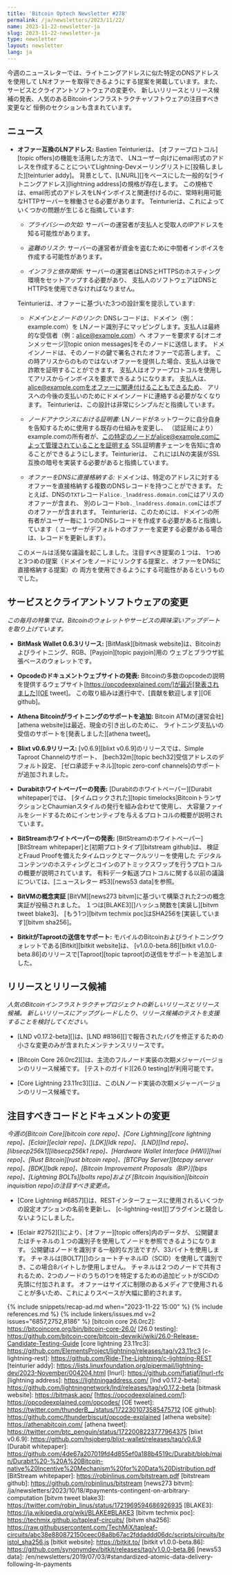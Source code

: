 ```yaml
---
title: 'Bitcoin Optech Newsletter #278'
permalink: /ja/newsletters/2023/11/22/
name: 2023-11-22-newsletter-ja
slug: 2023-11-22-newsletter-ja
type: newsletter
layout: newsletter
lang: ja
---
```

今週のニュースレターでは、ライトニングアドレスに似た特定のDNSアドレスを使用して
LNオファーを取得できるようにする提案を掲載しています。また、サービスとクライアントソフトウェアの変更や、
新しいリリースとリリース候補の発表、人気のあるBitcoinインフラストラクチャソフトウェアの注目すべき変更など
恒例のセクションも含まれています。

## ニュース

- **オファー互換のLNアドレス:** Bastien Teinturierは、
  [オファープロトコル][topic offers]の機能を活用した方法で、
  LNユーザー向けにemail形式のアドレスを作成することについてLightning-Devメーリングリストに[投稿しました][teinturier addy]。
  背景として、[LNURL][]をベースにした一般的な[ライトニングアドレス][lightning address]の規格が存在します。
  この規格では、email形式のアドレスをLNインボイスと関連付けるのに、常時利用可能なHTTPサーバーを稼働させる必要があります。
  Teinturierは、これによっていくつかの問題が生じると指摘しています:

    - _プライバシーの欠如:_ サーバーの運営者が支払人と受取人のIPアドレスを知る可能性があります。

    - _盗難のリスク:_ サーバーの運営者が資金を盗むために中間者インボイスを作成する可能性があります。

    - _インフラと依存関係:_ サーバーの運営者はDNSとHTTPSのホスティング環境をセットアップする必要があり、
      支払人のソフトウェアはDNSとHTTPSを使用できなければなりません。

  Teinturierは、オファーに基づいた3つの設計案を提示しています:

    - _ドメインとノードのリンク:_ DNSレコードは、ドメイン（例：example.com）を
      LNノード識別子にマッピングします。支払人は最終的な受信者（例：alice@example.com）へ
      オファーを要求する[オニオンメッセージ][topic onion messages]をそのノードに送信します。
      ドメインノードは、そのノードの鍵で署名されたオファーで応答します。
      この時アリスからのものではないオファーを提供した場合、支払人は後で詐欺を証明することができます。
      支払人はオファープロトコルを使用してアリスからインボイスを要求できるようになります。
      支払人は、alice@example.comをオファーに関連付けることもできるため、
      アリスへの今後の支払いのためにドメインノードに連絡する必要がなくなります。
      Teinturierは、この設計は非常にシンプルだと指摘しています。

    - _ノードアナウンスにおける証明書:_ LNノードがネットワークに自分自身を告知するために使用する既存の仕組みを変更し、
      （認証局により）example.comの所有者が、この特定のノードがalice@example.comによって管理されていることを証明する
      SSL証明書チェーンを告知に含めることができるようにします。Teinturierは、
      これにはLNの実装がSSL互換の暗号を実装する必要があると指摘しています。

  - _オファーをDNSに直接格納する:_ ドメインは、特定のアドレスに対するオファーを直接格納する複数のDNSレコードを持つことができます。
    たとえば、DNSの`TXT`レコード`alice._lnaddress.domain.com`にはアリスのオファーが含まれ、
    別のレコード`bob._lnaddress.domain.com`にはボブのオファーが含まれます。
    Teinturierは、このためには、ドメインの所有者がユーザー毎に１つのDNSレコードを作成する必要があると指摘しています（
    ユーザーがデフォルトのオファーを変更する必要がある場合は、レコードを更新します）。

  このメールは活発な議論を起こしました。注目すべき提案の１つは、
  1つめと3つめの提案（ドメインをノードにリンクする提案と、オファーをDNSに直接格納する提案）の
  両方を使用できるようにする可能性があるというものでした。

## サービスとクライアントソフトウェアの変更

*この毎月の特集では、Bitcoinのウォレットやサービスの興味深いアップデートを取り上げています。*

- **BitMask Wallet 0.6.3リリース:**
  [BitMask][bitmask website]は、Bitcoinおよびライトニング、RGB、[Payjoin][topic payjoin]用の
  ウェブとブラウザ拡張ベースのウォレットです。

- **Opcodeのドキュメントウェブサイトの発表:**
  Bitcoinの多数のopcodeの説明を提供するウェブサイト[https://opcodeexplained.com/]が最近[発表されました][OE tweet]。
  この取り組みは進行中で、[貢献を歓迎します][OE github]。

- **Athena Bitcoinがライトニングのサポートを追加:**
  Bitcoin ATMの[運営会社][athena website]は最近、現金の引き出しのために、
  ライトニング支払いの受信のサポートを[発表しました][athena tweet]。

- **Blixt v0.6.9リリース:**
  [v0.6.9][blixt v0.6.9]のリリースでは、Simple Taproot Channelのサポート、
  [bech32m][topic bech32]受信アドレスのデフォルト設定、
  [ゼロ承認チャネル][topic zero-conf channels]のサポートが追加されました。

- **Durabitホワイトペーパーの発表:**
  [Durabitのホワイトペーパー][Durabit whitepaper]では、
  [タイムロックされた][topic timelocks]BitcoinトランザクションとChaumianスタイルの発行を組み合わせて使用し、
  大容量ファイルをシードするためにインセンティブを与えるプロトコルの概要が説明されています。

- **BitStreamホワイトペーパーの発表:**
  [BitStreamのホワイトペーパー][BitStream whitepaper]と[初期プロトタイプ][bitstream github]は、
  検証とFraud Proofを備えたタイムロックとマークルツリーを使用した
  デジタルコンテンツのホスティングとコインのアトミックスワップを行うプロトコルの概要が説明されています。
  有料データ転送プロトコルに関する以前の議論については、[ニュースレター #53][news53 data]を参照。

- **BitVMの概念実証**
  [BitVM][news273 bitvm]に基づいて構築された2つの概念実証が投稿されました。
  １つは[BLAKE3][]ハッシュ関数を[実装し][bitvm tweet blake3]、
  [もう1つ][bitvm techmix poc]はSHA256を[実装しています][bitvm sha256]。

- **BitkitがTaprootの送信をサポート:**
  モバイルのBitcoinおよびライトニングウォレットである[Bitkit][bitkit website]は、
  [v1.0.0-beta.86][bitkit v1.0.0-beta.86]のリリースで[Taproot][topic taproot]の送信をサポートを追加しました。

## リリースとリリース候補

*人気のBitcoinインフラストラクチャプロジェクトの新しいリリースとリリース候補。
新しいリリースにアップグレードしたり、リリース候補のテストを支援することを検討してください。*

- [LND v0.17.2-beta][]は、[LND #8186][]で報告されたバグを修正するための
  小さな変更のみが含まれたメンテナンスリリースです。

- [Bitcoin Core 26.0rc2][]は、主流のフルノード実装の次期メジャーバージョンのリリース候補です。
  [テストのガイド][26.0 testing]が利用可能です。

- [Core Lightning 23.11rc3][]は、このLNノード実装の次期メジャーバージョンのリリース候補です。

## 注目すべきコードとドキュメントの変更

*今週の[Bitcoin Core][bitcoin core repo]、[Core
Lightning][core lightning repo]、[Eclair][eclair repo]、[LDK][ldk repo]、
[LND][lnd repo]、[libsecp256k1][libsecp256k1 repo]、[Hardware Wallet
Interface (HWI)][hwi repo]、[Rust Bitcoin][rust bitcoin repo]、[BTCPay
Server][btcpay server repo]、[BDK][bdk repo]、[Bitcoin Improvement
Proposals（BIP）][bips repo]、[Lightning BOLTs][bolts repo]および
[Bitcoin Inquisition][bitcoin inquisition repo]の注目すべき変更点。*

- [Core Lightning #6857][]は、RESTインターフェースに使用されるいくつかの設定オプションの名前を更新し、
  [c-lightning-rest][]プラグインと競合しないようにしました。

- [Eclair #2752][]により、[オファー][topic offers]内のデータが、
  公開鍵またはチャネルの１つの識別子を使用してノードを参照できるようになります。
  公開鍵はノードを識別する一般的な方法ですが、33バイトを使用します。
  チャネルは[BOLT7][]のショートチャネルID（SCID）を使用して識別でき、この場合8バイトしか使用しません。
  チャネルは２つのノードで共有されるため、2つのノードのうちの1つを特定するための追加ビットがSCIDの先頭に付加されます。
  オファーはサイズに制限のあるメディアで使用されることが多いため、これによりスペースが大幅に節約されます。

{% include snippets/recap-ad.md when="2023-11-22 15:00" %}
{% include references.md %}
{% include linkers/issues.md v=2 issues="6857,2752,8186" %}
[bitcoin core 26.0rc2]: https://bitcoincore.org/bin/bitcoin-core-26.0/
[26.0 testing]: https://github.com/bitcoin-core/bitcoin-devwiki/wiki/26.0-Release-Candidate-Testing-Guide
[core lightning 23.11rc3]: https://github.com/ElementsProject/lightning/releases/tag/v23.11rc3
[c-lightning-rest]: https://github.com/Ride-The-Lightning/c-lightning-REST
[teinturier addy]: https://lists.linuxfoundation.org/pipermail/lightning-dev/2023-November/004204.html
[lnurl]: https://github.com/fiatjaf/lnurl-rfc
[lightning address]: https://lightningaddress.com/
[lnd v0.17.2-beta]: https://github.com/lightningnetwork/lnd/releases/tag/v0.17.2-beta
[bitmask website]: https://bitmask.app/
[https://opcodeexplained.com/]: https://opcodeexplained.com/opcodes/
[OE tweet]: https://twitter.com/thunderB__/status/1722301073585475712
[OE github]: https://github.comc/thunderbiscuit/opcode-explained
[athena website]: https://athenabitcoin.com/
[athena tweet]: https://twitter.com/btc_penguin/status/1722008223777964375
[blixt v0.6.9]: https://github.com/hsjoberg/blixt-wallet/releases/tag/v0.6.9
[Durabit whitepaper]: https://github.com/4de67a207019fd4d855ef0a188b4519c/Durabit/blob/main/Durabit%20-%20A%20Bitcoin-native%20Incentive%20Mechanism%20for%20Data%20Distribution.pdf
[BitStream whitepaper]: https://robinlinus.com/bitstream.pdf
[bitstream github]: https://github.com/robinlinus/bitstream
[news273 bitvm]: /ja/newsletters/2023/10/18/#payments-contingent-on-arbitrary-computation
[bitvm tweet blake3]: https://twitter.com/robin_linus/status/1721969594686926935
[BLAKE3]: https://ja.wikipedia.org/wiki/BLAKE#BLAKE3
[bitvm techmix poc]: https://techmix.github.io/tapleaf-circuits/
[bitvm sha256]: https://raw.githubusercontent.com/TechMiX/tapleaf-circuits/abc38e880872150ceec08a8b67ac2fddaddd06dc/scripts/circuits/bristol_sha256.js
[bitkit website]: https://bitkit.to/
[bitkit v1.0.0-beta.86]: https://github.com/synonymdev/bitkit/releases/tag/v1.0.0-beta.86
[news53 data]: /en/newsletters/2019/07/03/#standardized-atomic-data-delivery-following-ln-payments
